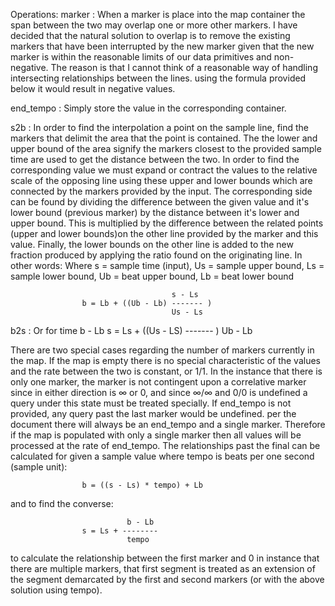 Operations:
marker <beat time> <sample time>:
    When a marker is place into the map container the span between the two may overlap
    one or more other markers. I have decided that the natural solution to overlap is to
    remove the existing markers that have been interrupted by the new marker given that
    the new marker is within the reasonable limits of our data primitives and non-negative.
    The reason is that I cannot think of a reasonable way of handling intersecting relationships
    between the lines. using the formula provided below it would result in negative values.

end_tempo <value>:
    Simply store the value in the corresponding container.

s2b <sample time>:
    In order to find the interpolation a point on the sample line, find the markers that delimit
    the area that the point is contained. The the lower and upper bound of the area signify
    the markers closest to the provided sample time are used to get the distance between the two.
    In order to find the corresponding value we must expand or contract the values to the relative
    scale of the opposing line using these upper and lower bounds which are connected by the markers
    provided by the input.
    The corresponding side can be found by dividing the difference between the given value and it's
    lower bound (previous marker) by the distance between it's lower and upper bound. This is
    multiplied by the difference between the related points (upper and lower bounds)on the other
    line provided by the marker and this value. Finally, the lower bounds on the other line is added 
    to the new fraction produced by applying the ratio found on the originating line. In other words:
    Where s = sample time (input), Us = sample upper bound, Ls = sample lower bound,
    Ub = beat upper bound, Lb = beat lower bound

                                        s - Ls
                    b = Lb + ((Ub - Lb) ------- )
                                        Us - Ls

b2s <beat time>:
    Or for time
                                        b - Lb 
                    s = Ls + ((Us - LS) ------- )
                                        Ub - Lb

There are two special cases regarding the number of markers currently in the map. If the map is
empty there is no special characteristic of the values and the rate between the two is constant,
or 1/1. In the instance that there is only one marker, the marker is not contingent upon a
correlative marker since in either direction is ∞ or 0, and since ∞/∞ and 0/0 is undefined
a query under this state must be treated specially. If end_tempo is not provided, any query past
the last marker would be undefined. per the document there will always be an end_tempo and a
single marker. Therefore if the map is populated with only a single marker then all values will
be processed at the rate of end_tempo. The relationships past the final can be calculated for
given a sample value where tempo is beats per one second (sample unit):

                    b = ((s - Ls) * tempo) + Lb
                  
and to find the converse:

                              b - Lb
                    s = Ls + --------
                              tempo

to calculate the relationship between the first marker and 0 in instance that there are multiple
markers, that first segment is treated as an extension of the segment demarcated by the first
and second markers (or with the above solution using tempo).
